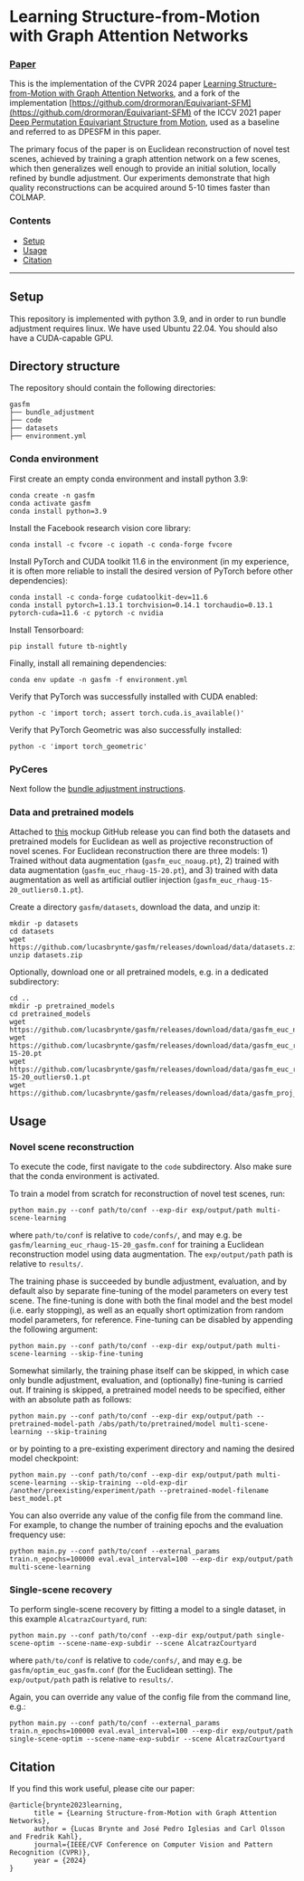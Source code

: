 # Learning Structure-from-Motion with Graph Attention Networks <br>

### [Paper](https://arxiv.org/abs/2308.15984)

This is the implementation of the CVPR 2024 paper <a href="https://arxiv.org/abs/2308.15984">Learning Structure-from-Motion with Graph Attention Networks</a>, and a fork of the implementation [https://github.com/drormoran/Equivariant-SFM](https://github.com/drormoran/Equivariant-SFM) of the ICCV 2021 paper [Deep Permutation Equivariant Structure from Motion](https://openaccess.thecvf.com/content/ICCV2021/html/Moran_Deep_Permutation_Equivariant_Structure_From_Motion_ICCV_2021_paper.html), used as a baseline and referred to as DPESFM in this paper.

The primary focus of the paper is on Euclidean reconstruction of novel test scenes, achieved by training a graph attention network on a few scenes, which then generalizes well enough to provide an initial solution, locally refined by bundle adjustment. Our experiments demonstrate that high quality reconstructions can be acquired around 5-10 times faster than COLMAP.


### Contents

- [Setup](#Setup)
- [Usage](#Usage)
- [Citation](#Citation)

---

## Setup
This repository is implemented with python 3.9, and in order to run bundle adjustment requires linux. We have used Ubuntu 22.04. You should also have a CUDA-capable GPU.

## Directory structure
The repository should contain the following directories:
```
gasfm
├── bundle_adjustment
├── code
├── datasets
├── environment.yml
```

### Conda environment
First create an empty conda environment and install python  3.9:
```
conda create -n gasfm
conda activate gasfm
conda install python=3.9
```
Install the Facebook research vision core library:
```
conda install -c fvcore -c iopath -c conda-forge fvcore
```
Install PyTorch and CUDA toolkit 11.6 in the environment (in my experience, it is often more reliable to install the desired version of PyTorch before other dependencies):
```
conda install -c conda-forge cudatoolkit-dev=11.6
conda install pytorch=1.13.1 torchvision=0.14.1 torchaudio=0.13.1 pytorch-cuda=11.6 -c pytorch -c nvidia
```
Install Tensorboard:
```
pip install future tb-nightly
```
Finally, install all remaining dependencies:
```
conda env update -n gasfm -f environment.yml
```
Verify that PyTorch was successfully installed with CUDA enabled:
```
python -c 'import torch; assert torch.cuda.is_available()'
```
Verify that PyTorch Geometric was also successfully installed:
```
python -c 'import torch_geometric'
```

### PyCeres
Next follow the <a href="bundle_adjustment/README.md">bundle adjustment instructions</a>.

### Data and pretrained models
Attached to [this](https://github.com/lucasbrynte/gasfm/releases/tag/data) mockup GitHub release you can find both the datasets and pretrained models for Euclidean as well as projective reconstruction of novel scenes. For Euclidean reconstruction there are three models: 1) Trained without data augmentation (`gasfm_euc_noaug.pt`), 2) trained with data augmentation (`gasfm_euc_rhaug-15-20.pt`), and 3) trained with data augmentation as well as artificial outlier injection (`gasfm_euc_rhaug-15-20_outliers0.1.pt`).

Create a directory `gasfm/datasets`, download the data, and unzip it:
```
mkdir -p datasets
cd datasets
wget https://github.com/lucasbrynte/gasfm/releases/download/data/datasets.zip
unzip datasets.zip
```

Optionally, download one or all pretrained models, e.g. in a dedicated subdirectory:
```
cd ..
mkdir -p pretrained_models
cd pretrained_models
wget https://github.com/lucasbrynte/gasfm/releases/download/data/gasfm_euc_noaug.pt
wget https://github.com/lucasbrynte/gasfm/releases/download/data/gasfm_euc_rhaug-15-20.pt
wget https://github.com/lucasbrynte/gasfm/releases/download/data/gasfm_euc_rhaug-15-20_outliers0.1.pt
wget https://github.com/lucasbrynte/gasfm/releases/download/data/gasfm_proj_noaug.pt
```


## Usage

### Novel scene reconstruction
To execute the code, first navigate to the `code` subdirectory. Also make sure that the conda environment is activated.

To train a model from scratch for reconstruction of novel test scenes, run:
```
python main.py --conf path/to/conf --exp-dir exp/output/path multi-scene-learning
```
where `path/to/conf` is relative to `code/confs/`, and may e.g. be `gasfm/learning_euc_rhaug-15-20_gasfm.conf` for training a Euclidean reconstruction model using data augmentation. The `exp/output/path` path is relative to `results/`.

The training phase is succeeded by bundle adjustment, evaluation, and by default also by separate fine-tuning of the model parameters on every test scene. The fine-tuning is done with both the final model and the best model (i.e. early stopping), as well as an equally short optimization from random model parameters, for reference. Fine-tuning can be disabled by appending the following argument:
```
python main.py --conf path/to/conf --exp-dir exp/output/path multi-scene-learning --skip-fine-tuning
```

Somewhat similarly, the training phase itself can be skipped, in which case only bundle adjustment, evaluation, and (optionally) fine-tuning is carried out.
If training is skipped, a pretrained model needs to be specified, either with an absolute path as follows:
```
python main.py --conf path/to/conf --exp-dir exp/output/path --pretrained-model-path /abs/path/to/pretrained/model multi-scene-learning --skip-training
```
or by pointing to a pre-existing experiment directory and naming the desired model checkpoint:
```
python main.py --conf path/to/conf --exp-dir exp/output/path multi-scene-learning --skip-training --old-exp-dir /another/preexisting/experiment/path --pretrained-model-filename best_model.pt
```

You can also override any value of the config file from the command line. For example, to change the number of training epochs and the evaluation frequency use:
```
python main.py --conf path/to/conf --external_params train.n_epochs=100000 eval.eval_interval=100 --exp-dir exp/output/path multi-scene-learning
```


### Single-scene recovery
To perform single-scene recovery by fitting a model to a single dataset, in this example `AlcatrazCourtyard`, run:
```
python main.py --conf path/to/conf --exp-dir exp/output/path single-scene-optim --scene-name-exp-subdir --scene AlcatrazCourtyard
```
where `path/to/conf` is relative to `code/confs/`, and may e.g. be `gasfm/optim_euc_gasfm.conf` (for the Euclidean setting). The `exp/output/path` path is relative to `results/`.

Again, you can override any value of the config file from the command line, e.g.:
```
python main.py --conf path/to/conf --external_params train.n_epochs=100000 eval.eval_interval=100 --exp-dir exp/output/path single-scene-optim --scene-name-exp-subdir --scene AlcatrazCourtyard
```


## Citation
If you find this work useful, please cite our paper:
```
@article{brynte2023learning,
      title = {Learning Structure-from-Motion with Graph Attention Networks}, 
      author = {Lucas Brynte and José Pedro Iglesias and Carl Olsson and Fredrik Kahl},
      journal={IEEE/CVF Conference on Computer Vision and Pattern Recognition (CVPR)},
      year = {2024}
}
```
